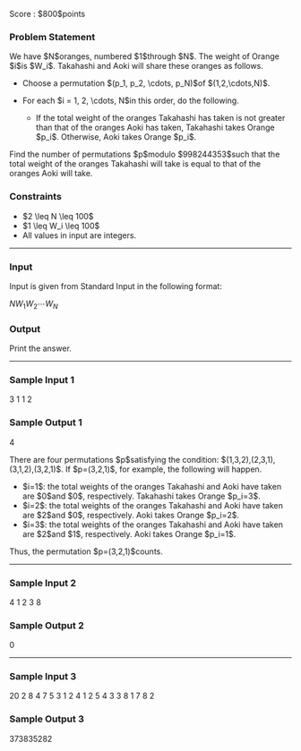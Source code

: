 
<div>

<span>

<span>

<p>
Score : $800$points
</p>

<div>

<section>

### **Problem Statement**

<p>
We have $N$oranges, numbered $1$through $N$.
The weight of Orange $i$is $W_i$.
Takahashi and Aoki will share these oranges as follows.
</p>

<ul>

<li>

<p>
Choose a permutation $(p_1, p_2, \cdots, p_N)$of $(1,2,\cdots,N)$.
</p>

</li>

<li>

<p>
For each $i = 1, 2, \cdots, N$in this order, do the following.
</p>

<ul>

<li>
If the total weight of the oranges Takahashi has taken is not greater than that of the oranges Aoki has taken, Takahashi takes Orange $p_i$.
Otherwise, Aoki takes Orange $p_i$.
</li>

</ul>

</li>

</ul>

<p>
Find the number of permutations $p$modulo $998244353$such that the total weight of the oranges Takahashi will take is equal to that of the oranges Aoki will take.
</p>

</section>

</div>

<div>

<section>

### **Constraints**

<ul>

<li>
$2 \leq N \leq 100$
</li>

<li>
$1 \leq W_i \leq 100$
</li>

<li>
All values in input are integers.
</li>

</ul>

</section>

</div>

---

<div>

<div>

<section>

### **Input**

<p>
Input is given from Standard Input in the following format:
</p>

<div>

$N$$W_1$$W_2$$\cdots$$W_N$
</div>

</section>

</div>

<div>

<section>

### **Output**

<p>
Print the answer.
</p>

</section>

</div>

</div>

---

<div>

<section>

### **Sample Input 1**

<div>

3
1 1 2

</div>

</section>

</div>

<div>

<section>

### **Sample Output 1**

<div>

4

</div>

<p>
There are four permutations $p$satisfying the condition: $(1,3,2),(2,3,1),(3,1,2),(3,2,1)$.
If $p=(3,2,1)$, for example, the following will happen.
</p>

<ul>

<li>
$i=1$: the total weights of the oranges Takahashi and Aoki have taken are $0$and $0$, respectively. Takahashi takes Orange $p_i=3$.
</li>

<li>
$i=2$: the total weights of the oranges Takahashi and Aoki have taken are $2$and $0$, respectively. Aoki takes Orange $p_i=2$.
</li>

<li>
$i=3$: the total weights of the oranges Takahashi and Aoki have taken are $2$and $1$, respectively. Aoki takes Orange $p_i=1$.
</li>

</ul>

<p>
Thus, the permutation $p=(3,2,1)$counts.
</p>

</section>

</div>

---

<div>

<section>

### **Sample Input 2**

<div>

4
1 2 3 8

</div>

</section>

</div>

<div>

<section>

### **Sample Output 2**

<div>

0

</div>

</section>

</div>

---

<div>

<section>

### **Sample Input 3**

<div>

20
2 8 4 7 5 3 1 2 4 1 2 5 4 3 3 8 1 7 8 2

</div>

</section>

</div>

<div>

<section>

### **Sample Output 3**

<div>

373835282

</div>

</section>

</div>

</span>

</span>

</div>
